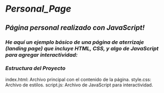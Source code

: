 # **_Personal_Page_**

## **_Página personal realizado con JavaScript!_**

### **_He aquí un ejemplo básico de una página de aterrizaje (landing page) que incluye HTML, CSS, y algo de JavaScript para agregar interactividad:_**

### _Estructura del Proyecto_

index.html: Archivo principal con el contenido de la página.
style.css: Archivo de estilos.
script.js: Archivo de JavaScript para interactividad.
